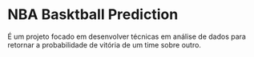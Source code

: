 # NBA Basktball Prediction
É
um projeto focado em desenvolver técnicas em análise de dados para retornar a probabilidade de vitória de um time sobre outro.
